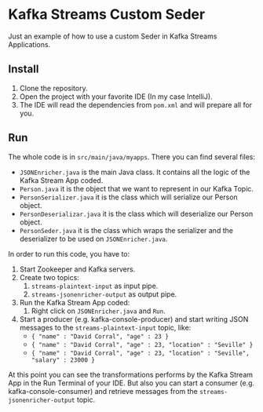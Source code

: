 # Kafka Streams Custom Seder

Just an example of how to use a custom Seder in Kafka Streams Applications.


## Install

1. Clone the repository.
2. Open the project with your favorite IDE (In my case IntelliJ).
3. The IDE will read the dependencies from ``pom.xml`` and will prepare all for you.

## Run

The whole code is in ``src/main/java/myapps``. There you can find several files:

* ``JSONEnricher.java`` is the main Java class. It contains all the logic of the Kafka Stream App coded.
* ``Person.java`` it is the object that we want to represent in our Kafka Topic.
* ``PersonSerializer.java`` it is the class which will serialize our Person object.
* ``PersonDeserializar.java`` it is the class which will deserialize our Person object.
* ``PersonSeder.java`` it is the class which wraps the serializer and the deserializer to be used on ``JSONEnricher.java``.

In order to run this code, you have to:

1. Start Zookeeper and Kafka servers.
2. Create two topics:
    1. ``streams-plaintext-input`` as input pipe.
    2. ``streams-jsonenricher-output`` as output pipe.
3. Run the Kafka Stream App coded:
    1. Right click on ``JSONEnricher.java`` and ``Run``.
4. Start a producer (e.g. kafka-console-producer) and start writing JSON messages to the ``streams-plaintext-input`` topic, like:
    * ``{ "name" : "David Corral", "age" : 23 }``
    * ``{ "name" : "David Corral", "age" : 23, "location" : "Seville" }``
    * ``{ "name" : "David Corral", "age" : 23, "location" : "Seville", "salary" : 23000 }``


At this point you can see the transformations performs by the Kafka Stream App in the Run Terminal of your IDE. But also you can start a consumer (e.g. kafka-console-consumer) and retrieve messages from the ``streams-jsonenricher-output`` topic. 
    
    
